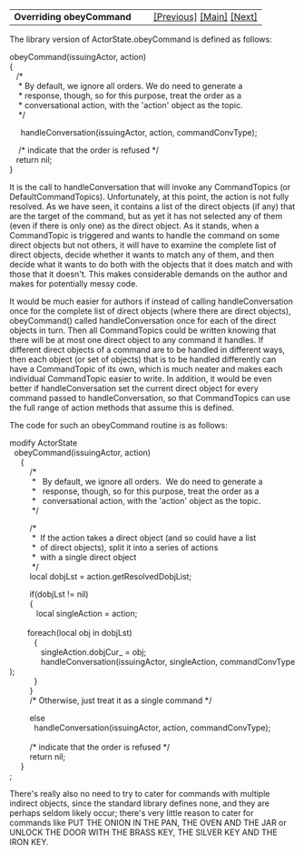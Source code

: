 <table width="100%" data-border="0" data-cellspacing="0"
data-cellpadding="3" data-bgcolor="#C0C0C0">
<colgroup>
<col style="width: 50%" />
<col style="width: 50%" />
</colgroup>
<tbody>
<tr>
<td style="text-align: left;"><strong>Overriding obeyCommand<br />
</strong></td>
<td style="text-align: right;"><a
href="defaultcommandtopic.htm">[Previous]</a> <a
href="generalintroduction.htm">[Main]</a> <a
href="tcommandtopic.htm">[Next]</a></td>
</tr>
</tbody>
</table>

  
The library version of ActorState.obeyCommand is defined as follows:  
  
obeyCommand(issuingActor, action)   
{   
   /\*   
    \* By default, we ignore all orders. We do need to generate a   
    \* response, though, so for this purpose, treat the order as a   
    \* conversational action, with the 'action' object as the topic.   
    \*/  
  
     handleConversation(issuingActor, action, commandConvType);   
  
    /\* indicate that the order is refused \*/   
   return nil;   
}   
  
It is the call to handleConversation that will invoke any CommandTopics
(or DefaultCommandTopics). Unfortunately, at this point, the action is
not fully resolved. As we have seen, it contains a list of the direct
objects (if any) that are the target of the command, but as yet it has
not selected any of them (even if there is only one) as the direct
object. As it stands, when a CommandTopic is triggered and wants to
handle the command on some direct objects but not others, it will have
to examine the complete list of direct objects, decide whether it wants
to match any of them, and then decide what it wants to do both with the
objects that it does match and with those that it doesn't. This makes
considerable demands on the author and makes for potentially messy
code.  
  
It would be much easier for authors if instead of calling
handleConversation once for the complete list of direct objects (where
there are direct objects), obeyCommand() called handleConversation once
for each of the direct objects in turn. Then all CommandTopics could be
written knowing that there will be at most one direct object to any
command it handles. If different direct objects of a command are to be
handled in different ways, then each object (or set of objects) that is
to be handled differently can have a CommandTopic of its own, which is
much neater and makes each individual CommandTopic easier to write. In
addition, it would be even better if handleConversation set the current
direct object for every command passed to handleConversation, so that
CommandTopics can use the full range of action methods that assume this
is defined.  
  
The code for such an obeyCommand routine is as follows:  
  
modify ActorState  
  obeyCommand(issuingActor, action)  
     {  
         /\*   
          \*   By default, we ignore all orders.  We do need to generate a  
          \*   response, though, so for this purpose, treat the order as a  
          \*   conversational action, with the 'action' object as the topic.  
          \*/  
  
         /\*   
          \*  If the action takes a direct object (and so could have a list  
          \*  of direct objects), split it into a series of actions  
          \*  with a single direct object  
          \*/  
         local dobjLst = action.getResolvedDobjList;  
  
         if(dobjLst != nil)   
         {  
            local singleAction = action;  
   
        foreach(local obj in dobjLst)  
           {  
              singleAction.dobjCur\_ = obj;  
              handleConversation(issuingActor, singleAction, commandConvType);   
           }  
         }  
         /\* Otherwise, just treat it as a single command \*/  
  
         else  
           handleConversation(issuingActor, action, commandConvType);  
   
         /\* indicate that the order is refused \*/  
         return nil;  
     }  
;  
  
There's really also no need to try to cater for commands with multiple
indirect objects, since the standard library defines none, and they are
perhaps seldom likely occur; there's very little reason to cater for
commands like PUT THE ONION IN THE PAN, THE OVEN AND THE JAR or UNLOCK
THE DOOR WITH THE BRASS KEY, THE SILVER KEY AND THE IRON KEY.  
